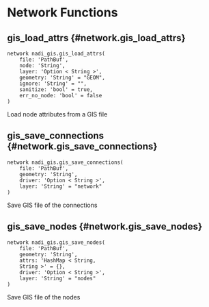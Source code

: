 # Network Functions
## gis_load_attrs {#network.gis_load_attrs}
```sig
network nadi_gis.gis_load_attrs(
    file: 'PathBuf',
    node: 'String',
    layer: 'Option < String >',
    geometry: 'String' = "GEOM",
    ignore: 'String' = "",
    sanitize: 'bool' = true,
    err_no_node: 'bool' = false
)
```

Load node attributes from a GIS file
## gis_save_connections {#network.gis_save_connections}
```sig
network nadi_gis.gis_save_connections(
    file: 'PathBuf',
    geometry: 'String',
    driver: 'Option < String >',
    layer: 'String' = "network"
)
```

Save GIS file of the connections
## gis_save_nodes {#network.gis_save_nodes}
```sig
network nadi_gis.gis_save_nodes(
    file: 'PathBuf',
    geometry: 'String',
    attrs: 'HashMap < String,
    String >' = {},
    driver: 'Option < String >',
    layer: 'String' = "nodes"
)
```

Save GIS file of the nodes
